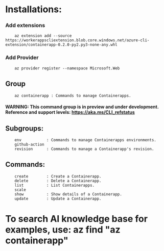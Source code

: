 # Installations:

### Add extensions
```
	az extension add --source https://workerappscliextension.blob.core.windows.net/azure-cli-extension/containerapp-0.2.0-py2.py3-none-any.whl
```

### Add Provider
```
	az provider register --namespace Microsoft.Web
```

## Group
```
    az containerapp : Commands to manage Containerapps.
```		
#### WARNING: This command group is in preview and under development. Reference and support levels: https://aka.ms/CLI_refstatus

## Subgroups:
```
    env           : Commands to manage Containerapps environments.
    github-action
    revision      : Commands to manage a Containerapp's revision.
```		

## Commands:
```
    create        : Create a Containerapp.
    delete        : Delete a Containerapp.
    list          : List Containerapps.
    scale
    show          : Show details of a Containerapp.
    update        : Update a Containerapp.
```
# To search AI knowledge base for examples, use: az find "az containerapp"
